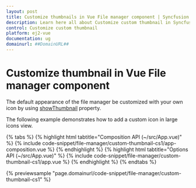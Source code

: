 ```yaml
---
layout: post
title: Customize thumbnails in Vue File manager component | Syncfusion
description: Learn here all about Customize custom thumbnail in Syncfusion Vue File manager component of Syncfusion Essential JS 2 and more.
control: Customize custom thumbnail 
platform: ej2-vue
documentation: ug
domainurl: ##DomainURL##
---
```


# Customize thumbnail in Vue File manager component

The default appearance of the file manager be customized with your own icon by using [showThumbnail](https://ej2.syncfusion.com/vue/documentation/api/file-manager/#showthumbnail) property.

The following example demonstrates how to add a custom icon in large icons view.

{% tabs %}
{% highlight html tabtitle="Composition API (~/src/App.vue)" %}
{% include code-snippet/file-manager/custom-thumbnail-cs1/app-composition.vue %}
{% endhighlight %}
{% highlight html tabtitle="Options API (~/src/App.vue)" %}
{% include code-snippet/file-manager/custom-thumbnail-cs1/app.vue %}
{% endhighlight %}
{% endtabs %}
        
{% previewsample "page.domainurl/code-snippet/file-manager/custom-thumbnail-cs1" %}